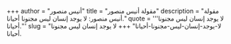 +++
author = "أنيس منصور"
title = "مقولة أنيس منصور"
description = "مقولة أنيس منصور: لا يوجد إنسان ليس مجنونا أحيانا."
quote = '''لا يوجد إنسان ليس مجنونا أحيانا.'''
slug = "لا-يوجد-إنسان-ليس-مجنونا-أحيانا"
+++
لا يوجد إنسان ليس مجنونا أحيانا.
